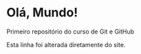 # Olá, Mundo!
Primeiro repositório do curso de Git e GitHub

Esta linha foi alterada diretamente do site.
